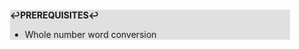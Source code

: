 <div style="margin:2em; background-color: #e0e0e0;">

<strong>↩PREREQUISITES↩</strong>

 * Whole number word conversion

</div>

